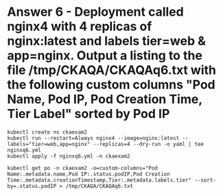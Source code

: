 # Answer 6 - Deployment called nginx4 with 4 replicas of nginx:latest and labels tier=web & app=nginx.  Output a listing to the file /tmp/CKAQA/CKAQAq6.txt with the following custom columns "Pod Name, Pod IP, Pod Creation Time, Tier Label" sorted by Pod IP

```shell
kubectl create ns ckaexam2
kubectl run --restart=Always nginx4 --image=nginx:latest --labels="tier=web,app=nginx" --replicas=4 --dry-run -o yaml | tee nginxq6.yml
kubectl apply -f nginxq6.yml -n ckaexam2
```

```shell 
kubectl get po -n ckaexam2 -o=custom-columns="Pod Name:.metadata.name,Pod IP:.status.podIP,Pod Creation Time:.metadata.creationTimestamp,Tier:.metadata.labels.tier" --sort-by=.status.podIP > /tmp/CKAQA/CKAQAq6.txt
```
